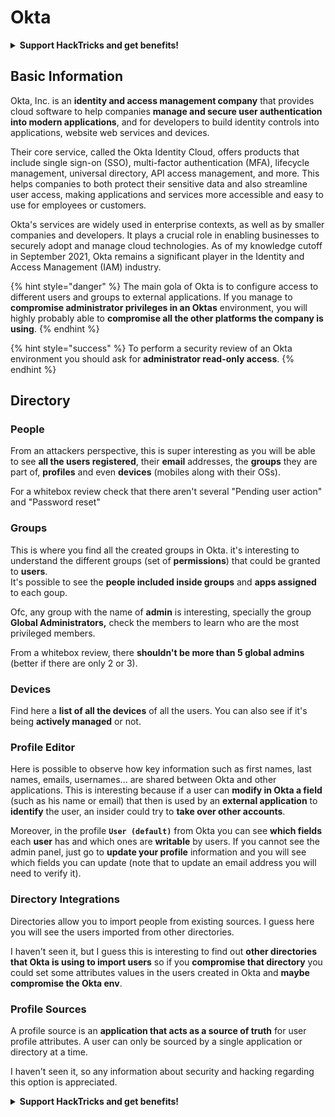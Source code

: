 # Okta

<details>

<summary><strong>Support HackTricks and get benefits!</strong></summary>

* If you want to see your **company advertised in HackTricks** or if you want access to the **latest version of the PEASS or download HackTricks in PDF** Check the [**SUBSCRIPTION PLANS**](https://github.com/sponsors/carlospolop)!
* Get the [**official PEASS & HackTricks swag**](https://peass.creator-spring.com)
* Discover [**The PEASS Family**](https://opensea.io/collection/the-peass-family), our collection of exclusive [**NFTs**](https://opensea.io/collection/the-peass-family)
* **Join the** 💬 [**Discord group**](https://discord.gg/hRep4RUj7f) or the [**telegram group**](https://t.me/peass) or **follow** me on **Twitter** 🐦 [**@carlospolopm**](https://twitter.com/carlospolopm)**.**
* **Share your hacking tricks by submitting PRs to the** [**HackTricks**](https://github.com/carlospolop/hacktricks) and [**HackTricks Cloud**](https://github.com/carlospolop/hacktricks-cloud) github repos.

</details>

## Basic Information

Okta, Inc. is an **identity and access management company** that provides cloud software to help companies **manage and secure user authentication into modern applications**, and for developers to build identity controls into applications, website web services and devices.

Their core service, called the Okta Identity Cloud, offers products that include single sign-on (SSO), multi-factor authentication (MFA), lifecycle management, universal directory, API access management, and more. This helps companies to both protect their sensitive data and also streamline user access, making applications and services more accessible and easy to use for employees or customers.

Okta's services are widely used in enterprise contexts, as well as by smaller companies and developers. It plays a crucial role in enabling businesses to securely adopt and manage cloud technologies. As of my knowledge cutoff in September 2021, Okta remains a significant player in the Identity and Access Management (IAM) industry.

{% hint style="danger" %}
The main gola of Okta is to configure access to different users and groups to external applications. If you manage to **compromise administrator privileges in an Oktas** environment, you will highly probably able to **compromise all the other platforms the company is using**.
{% endhint %}

{% hint style="success" %}
To perform a security review of an Okta environment you should ask for **administrator read-only access**.
{% endhint %}

## Directory

### People

From an attackers perspective, this is super interesting as you will be able to see **all the users registered**, their **email** addresses, the **groups** they are part of, **profiles** and even **devices** (mobiles along with their OSs).

For a whitebox review check that there aren't several "Pending user action" and "Password reset"

### Groups

This is where you find all the created groups in Okta. it's interesting to understand the different groups (set of **permissions**) that could be granted to **users**.\
It's possible to see the **people included inside groups** and **apps assigned** to each goup.

Ofc, any group with the name of **admin** is interesting, specially the group **Global Administrators,** check the members to learn who are the most privileged members.

From a whitebox review, there **shouldn't be more than 5 global admins** (better if there are only 2 or 3).

### Devices

Find here a **list of all the devices** of all the users. You can also see if it's being **actively managed** or not.

### Profile Editor

Here is possible to observe how key information such as first names, last names, emails, usernames... are shared between Okta and other applications. This is interesting because if a user can **modify in Okta a field** (such as his name or email) that then is used by an **external application** to **identify** the user, an insider could try to **take over other accounts**.

Moreover, in the profile **`User (default)`** from Okta you can see **which fields** each **user** has and which ones are **writable** by users. If you cannot see the admin panel, just go to **update your profile** information and you will see which fields you can update (note that to update an email address you will need to verify it).

### Directory Integrations

Directories allow you to import people from existing sources. I guess here you will see the users imported from other directories.

I haven't seen it, but I guess this is interesting to find out **other directories that Okta is using to import users** so if you **compromise that directory** you could set some attributes values in the users created in Okta and **maybe compromise the Okta env**.

### Profile Sources

A profile source is an **application that acts as a source of truth** for user profile attributes. A user can only be sourced by a single application or directory at a time.

I haven't seen it, so any information about security and hacking regarding this option is appreciated.

<details>

<summary><strong>Support HackTricks and get benefits!</strong></summary>

* If you want to see your **company advertised in HackTricks** or if you want access to the **latest version of the PEASS or download HackTricks in PDF** Check the [**SUBSCRIPTION PLANS**](https://github.com/sponsors/carlospolop)!
* Get the [**official PEASS & HackTricks swag**](https://peass.creator-spring.com)
* Discover [**The PEASS Family**](https://opensea.io/collection/the-peass-family), our collection of exclusive [**NFTs**](https://opensea.io/collection/the-peass-family)
* **Join the** 💬 [**Discord group**](https://discord.gg/hRep4RUj7f) or the [**telegram group**](https://t.me/peass) or **follow** me on **Twitter** 🐦 [**@carlospolopm**](https://twitter.com/carlospolopm)**.**
* **Share your hacking tricks by submitting PRs to the** [**HackTricks**](https://github.com/carlospolop/hacktricks) and [**HackTricks Cloud**](https://github.com/carlospolop/hacktricks-cloud) github repos.

</details>
